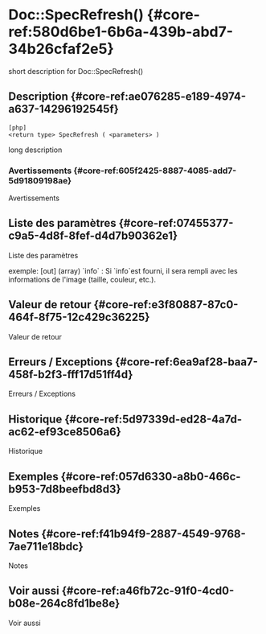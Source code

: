 # Doc::SpecRefresh() {#core-ref:580d6be1-6b6a-439b-abd7-34b26cfaf2e5}

<div class="short-description">
<span class="fixme template">short description for Doc::SpecRefresh()</span>
</div>
<!--
<div class="applicability">
Obsolète depuis #.#.#
</div>
-->

## Description {#core-ref:ae076285-e189-4974-a637-14296192545f}

    [php]
    <return type> SpecRefresh ( <parameters> )

<span class="fixme template">long description</span>

### Avertissements {#core-ref:605f2425-8887-4085-add7-5d91809198ae}

<span class="fixme template">Avertissements</span>

## Liste des paramètres {#core-ref:07455377-c9a5-4d8f-8fef-d4d7b90362e1}

<span class="fixme template">Liste des paramètres</span>

<div class="fixme template">
exemple:  
[out] (array) `info`
:   Si `info`est fourni, il sera rempli avec les informations de l'image (taille, couleur, etc.).
</div>

## Valeur de retour {#core-ref:e3f80887-87c0-464f-8f75-12c429c36225}

<span class="fixme template">Valeur de retour</span>

## Erreurs / Exceptions {#core-ref:6ea9af28-baa7-458f-b2f3-fff17d51ff4d}

<span class="fixme template">Erreurs / Exceptions</span>

## Historique {#core-ref:5d97339d-ed28-4a7d-ac62-ef93ce8506a6}

<span class="fixme template">Historique</span>

## Exemples {#core-ref:057d6330-a8b0-466c-b953-7d8beefbd8d3}

<span class="fixme template">Exemples</span>

## Notes {#core-ref:f41b94f9-2887-4549-9768-7ae711e18bdc}

<span class="fixme template">Notes</span>

## Voir aussi {#core-ref:a46fb72c-91f0-4cd0-b08e-264c8fd1be8e}

<span class="fixme template">Voir aussi</span>
